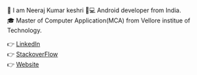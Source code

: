 👱 I am Neeraj Kumar keshri 📱💻 Android developer from India.<br>🎓 Master of Computer Application(MCA) from Vellore institue of Technology.<br>

👉 <a href="https://www.linkedin.com/in/neeraj-kumar-keshri-b93001113/">LinkedIn</a><br>
👉 <a href="https://stackoverflow.com/users/10371677/neerajkumarkeshri">StackoverFlow</a><br>
👉 <a href="https://nirajsonu.github.io/Neeraj_kumar_keshri/index.html.html">Website</a><br>


